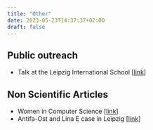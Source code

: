 ```yaml
---
title: "Other"
date: 2023-05-23T14:37:37+02:00
draft: false
---
```


## Public outreach

- Talk at the Leipzig International School [[link](https://www.lis.school/observer/2022/03/24/a-sneak-peek-into-the-fascinating-world-of-astronomy/)]


## Non Scientific Articles

- Women in Computer Science [[link](https://thepressproject.gr/gynaikes-stin-pliroforiki/)]
- Antifa-Ost and Lina E case in Leipzig [[link](https://thepressproject.gr/ypothesi-antifa-ost-pos-i-germania-metatrepei-aristerous-agonistes-se-tromokrates/)] 

